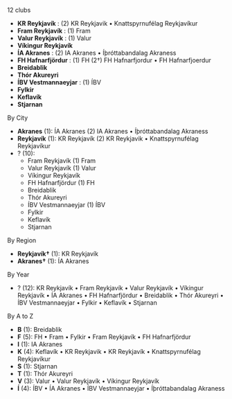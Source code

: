 12 clubs

- **KR Reykjavík** : (2) KR Reykjavik • Knattspyrnufélag Reykjavíkur
- **Fram Reykjavík** : (1) Fram
- **Valur Reykjavík** : (1) Valur
- **Víkingur Reykjavík**
- **ÍA Akranes** : (2) IA Akranes • Íþróttabandalag Akraness
- **FH Hafnarfjördur** : (1) FH (2†) FH Hafnarfjordur • FH Hafnarfjoerdur
- **Breidablik**
- **Thór Akureyri**
- **ÍBV Vestmannaeyjar** : (1) ÍBV
- **Fylkir**
- **Keflavík**
- **Stjarnan**




By City

- **Akranes** (1): ÍA Akranes  (2) IA Akranes • Íþróttabandalag Akraness
- **Reykjavík** (1): KR Reykjavík  (2) KR Reykjavik • Knattspyrnufélag Reykjavíkur
- ? (10): 
  - Fram Reykjavík  (1) Fram
  - Valur Reykjavík  (1) Valur
  - Víkingur Reykjavík 
  - FH Hafnarfjördur  (1) FH
  - Breidablik 
  - Thór Akureyri 
  - ÍBV Vestmannaeyjar  (1) ÍBV
  - Fylkir 
  - Keflavík 
  - Stjarnan 




By Region

- **Reykjavík†** (1):   KR Reykjavík
- **Akranes†** (1):   ÍA Akranes




By Year

- ? (12):   KR Reykjavík • Fram Reykjavík • Valur Reykjavík • Víkingur Reykjavík • ÍA Akranes • FH Hafnarfjördur • Breidablik • Thór Akureyri • ÍBV Vestmannaeyjar • Fylkir • Keflavík • Stjarnan






By A to Z

- **B** (1): Breidablik
- **F** (5): FH • Fram • Fylkir • Fram Reykjavík • FH Hafnarfjördur
- **I** (1): IA Akranes
- **K** (4): Keflavík • KR Reykjavik • KR Reykjavík • Knattspyrnufélag Reykjavíkur
- **S** (1): Stjarnan
- **T** (1): Thór Akureyri
- **V** (3): Valur • Valur Reykjavík • Víkingur Reykjavík
- **Í** (4): ÍBV • ÍA Akranes • ÍBV Vestmannaeyjar • Íþróttabandalag Akraness




